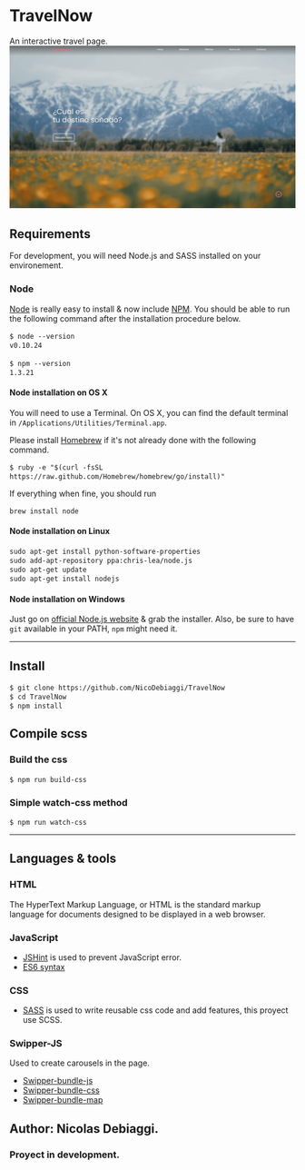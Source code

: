 # TravelNow
An interactive travel page.
![Alt text](./img/genericas/readmeImg.png?raw=true "Una página de viajes interactiva")

## Requirements

For development, you will need Node.js and SASS installed on your environement.

### Node

[Node](http://nodejs.org/) is really easy to install & now include [NPM](https://npmjs.org/).
You should be able to run the following command after the installation procedure
below.

    $ node --version
    v0.10.24

    $ npm --version
    1.3.21

#### Node installation on OS X

You will need to use a Terminal. On OS X, you can find the default terminal in
`/Applications/Utilities/Terminal.app`.

Please install [Homebrew](http://brew.sh/) if it's not already done with the following command.

    $ ruby -e "$(curl -fsSL https://raw.github.com/Homebrew/homebrew/go/install)"

If everything when fine, you should run

    brew install node

#### Node installation on Linux

    sudo apt-get install python-software-properties
    sudo add-apt-repository ppa:chris-lea/node.js
    sudo apt-get update
    sudo apt-get install nodejs

#### Node installation on Windows

Just go on [official Node.js website](http://nodejs.org/) & grab the installer.
Also, be sure to have `git` available in your PATH, `npm` might need it.

---

## Install

    $ git clone https://github.com/NicoDebiaggi/TravelNow
    $ cd TravelNow
    $ npm install

## Compile scss

### Build the css

    $ npm run build-css

### Simple watch-css method

    $ npm run watch-css

---

## Languages & tools

### HTML

The HyperText Markup Language, or HTML is the standard markup language for documents designed to be displayed in a web browser.

### JavaScript

- [JSHint](http://www.jshint.com/docs/) is used to prevent JavaScript error.
- [ES6 syntax](http://es6.github.io/) 

### CSS

- [SASS](https://sass-lang.com/) is used to write reusable css code and add features, this proyect use SCSS.

### Swipper-JS

Used to create carousels in the page.
- [Swipper-bundle-js](https://unpkg.com/swiper@6.7.0/swiper-bundle.min.js)
- [Swipper-bundle-css](https://unpkg.com/swiper@6.7.0/swiper-bundle.min.css)
- [Swipper-bundle-map](https://unpkg.com/swiper@6.7.0/swiper-bundle.min.js.map)


## Author: Nicolas Debiaggi.  


### Proyect in development.